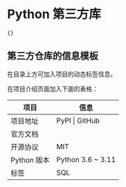 # Python 第三方库

```component Catalog
{}
```

## 第三方仓库的信息模板

在目录上方可加入项目的动态标签信息。

在项目介绍页面加入下面的表格：

| 项目        | 信息              |
| ----------- | ----------------- |
| 项目地址    | PyPI \| GitHub    |
| 官方文档    |                   |
| 开源协议    | MIT               |
| Python 版本 | Python 3.6 ~ 3.11 |
| 标签        | SQL               |
